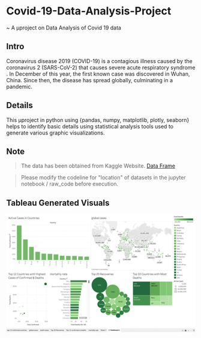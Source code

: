 # Covid-19-Data-Analysis-Project

~ A µproject on Data Analysis of Covid 19 data

## Intro

Coronavirus disease 2019 (COVID-19) is a contagious illness caused by the coronavirus 2 (SARS-CoV-2) that causes severe acute respiratory syndrome . In December of this year, the first known case was discovered in Wuhan, China. Since then, the disease has spread globally, culminating in a pandemic.


## Details

This µproject in python using {pandas, numpy, matplotlib, plotly, seaborn} helps to identify basic details using statistical analysis tools used to generate various graphic visualizations.


## Note

> The data has been obtained from Kaggle Website.
[Data Frame](https://www.kaggle.com/sudalairajkumar/covid19-in-india/version/237?select=covid_vaccine_statewise.csv)


> Please modify the codeline for "location" of datasets in the jupyter notebook / raw_code before execution.

## Tableau Generated Visuals

![Tableau](https://github.com/gonewithharshwinds/Covid-19-Data-Analysis-Project/blob/main/tableau.png)
